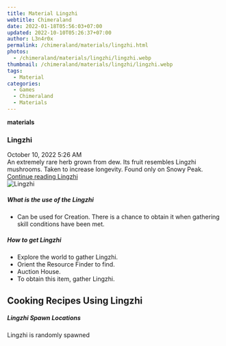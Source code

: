 ```yaml
---
title: Material Lingzhi
webtitle: Chimeraland
date: 2022-01-18T05:56:03+07:00
updated: 2022-10-10T05:26:37+07:00
author: L3n4r0x
permalink: /chimeraland/materials/lingzhi.html
photos:
  - /chimeraland/materials/lingzhi/lingzhi.webp
thumbnail: /chimeraland/materials/lingzhi/lingzhi.webp
tags:
  - Material
categories:
  - Games
  - Chimeraland
  - Materials
---
```


<section id="bootstrap-wrapper">
  <link
    rel="stylesheet"
    href="https://cdn.statically.io/gh/dimaslanjaka/Web-Manajemen/40ac3225/css/bootstrap-4.5-wrapper.css"
  />
  <div
    class="row g-0 border rounded overflow-hidden flex-md-row mb-4 shadow-sm position-relative"
  >
    <div class="col p-4 d-flex flex-column position-static">
      <strong class="d-inline-block mb-2 text-success">materials</strong>
      <h3 class="mb-0">Lingzhi</h3>
      <div class="mb-1 text-muted">October 10, 2022 5:26 AM</div>
      <div class="mb-2 border p-1">
        An extremely rare herb grown from dew. Its fruit resembles Lingzhi
        mushrooms. Taken to increase longevity. Found only on Snowy Peak.
      </div>
      <a
        href="/chimeraland/materials/lingzhi.html"
        class="stretched-link d-none"
        >Continue reading Lingzhi</a
      >
    </div>
    <div class="col-auto d-none d-lg-block">
      <img src="/chimeraland/materials/lingzhi/lingzhi.webp" alt="Lingzhi" />
    </div>
  </div>
  <div class="row">
    <div class="col-lg-6 col-12 mb-2">
      <div class="card">
        <div class="card-body">
          <h5 class="card-title">What is the use of the Lingzhi</h5>
          <div class="card-text">
            <ul>
              <li>
                Can be used for Creation. There is a chance to obtain it when
                gathering skill conditions have been met.
              </li>
            </ul>
          </div>
        </div>
      </div>
    </div>
    <div class="col-lg-6 col-12 mb-2">
      <div class="card">
        <div class="card-body">
          <h5 class="card-title">How to get Lingzhi</h5>
          <div class="card-text">
            <ul>
              <li>Explore the world to gather Lingzhi.</li>
              <li>Orient the Resource Finder to find.</li>
              <li>Auction House.</li>
              <li>To obtain this item, gather Lingzhi.</li>
            </ul>
          </div>
        </div>
      </div>
    </div>
    <div class="col-lg-6 col-12 mb-2">
      <h2 id="cookable">Cooking Recipes Using Lingzhi</h2>
    </div>
    <div class="col-12 mb-2">
      <h5>Lingzhi Spawn Locations</h5>
      <p>Lingzhi is randomly spawned</p>
    </div>
  </div>
</section>